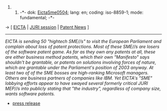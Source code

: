 1.  1.  -\*- dok: [EictaSme0504](EictaSme0504 "wikilink"); lang: en;
        coding: iso-8859-1; mode: fundamental; -\*-

-\> \[ [ EICTA](SwpateictaEn "wikilink") \| [ JURI
session](Juri050421En "wikilink") \| [ Patent
News](SwpatcninoEn "wikilink") \]

------------------------------------------------------------------------

*EICTA is sending 50 \"hightech SME//s\" to visit the European
Parliament and complain about loss of patent protections. Most of these
SME//s are losers of the software patent game. As far as they own any
patents at all, these are either business method patents, which their
own \"Manifesto\" says shouldn\'t be grantable, or patents on solutions
involving forces of nature, which are grantable under the Parliament\'s
position of 2003 anyway. At least two of of the SME bosses are
high-ranking Microsoft managers. Others are business partners of
companies like IBM. Yet EICTA\'s \"SME\" lobbying efforts appear to have
swayed several formerly critical JURI MEP//s into publicly stating that
\"the industry\", regardless of company size, wants software patents.*

-   [ press release](EictaSme050425En "wikilink")
